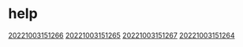 # help
[20221003151266](/zet/20221003151266/README.md)
[20221003151265](/zet/20221003151265/README.md)
[20221003151267](/zet/20221003151267/README.md)
[20221003151264](/zet/20221003151264/README.md)

